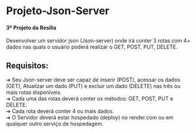 # Projeto-Json-Server 
<h4>3º Projeto da Resília</h4>
Desenvolver um servidor json (Json-server) onde
irá conter 3 rotas com 4+ dados nas quais o
usuário poderá realizar o GET, POST, PUT,
DELETE. 

## Requisitos:
➔ Seu Json-server deve ser capaz de inserir
(POST), acessar os dados (GET), Atualizar um
dado (PUT) e excluir um dado (DELETE) nas
três ou mais rotas disponíveis.<br>
➔ Cada uma das rotas deverá conter os
métodos: GET, POST, PUT e DELETE. <br>
➔ Cada rota deverá conter 4 ou mais dados.<br>
➔ O Servidor deverá estar hospedado
(deploy) no render.com ou em qualquer
outro serviço de hospedagem.

